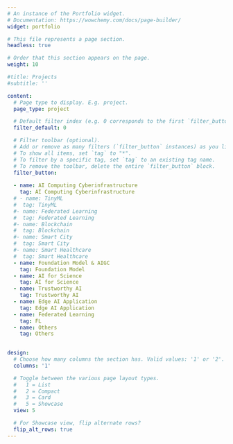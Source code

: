 ```yaml
---
# An instance of the Portfolio widget.
# Documentation: https://wowchemy.com/docs/page-builder/
widget: portfolio

# This file represents a page section.
headless: true

# Order that this section appears on the page.
weight: 10

#title: Projects
#subtitle: ''

content:
  # Page type to display. E.g. project.
  page_type: project

  # Default filter index (e.g. 0 corresponds to the first `filter_button` instance below).
  filter_default: 0

  # Filter toolbar (optional).
  # Add or remove as many filters (`filter_button` instances) as you like.
  # To show all items, set `tag` to "*".
  # To filter by a specific tag, set `tag` to an existing tag name.
  # To remove the toolbar, delete the entire `filter_button` block.
  filter_button:
  
  - name: AI Computing Cyberinfrastructure
    tag: AI Computing Cyberinfrastructure
  # - name: TinyML
  #  tag: TinyML
  #- name: Federated Learning
  #  tag: Federated Learning
  #- name: Blockchain
  #  tag: Blockchain
  #- name: Smart City
  #  tag: Smart City
  #- name: Smart Healthcare
  #  tag: Smart Healthcare
  - name: Foundation Model & AIGC
    tag: Foundation Model
  - name: AI for Science
    tag: AI for Science
  - name: Trustworthy AI
    tag: Trustworthy AI
  - name: Edge AI Application
    tag: Edge AI Application
  - name: Federated Learning
    tag: FL
  - name: Others
    tag: Others
  

design:
  # Choose how many columns the section has. Valid values: '1' or '2'.
  columns: '1'

  # Toggle between the various page layout types.
  #   1 = List
  #   2 = Compact
  #   3 = Card
  #   5 = Showcase
  view: 5

  # For Showcase view, flip alternate rows?
  flip_alt_rows: true
---
```


